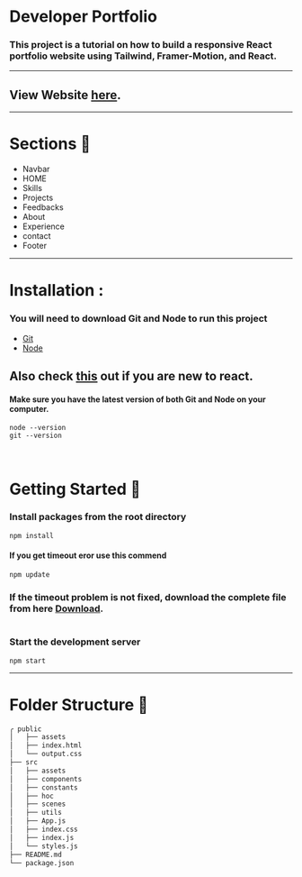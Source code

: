 # Developer Portfolio

### This project is a tutorial on how to build a responsive React portfolio website using Tailwind, Framer-Motion, and React.

---


## View Website [here](http://rafaziportfolio.ir/).

---

# Sections :bookmark:

- Navbar
- HOME
- Skills
- Projects
- Feedbacks
- About
- Experience
- contact
- Footer


---

# Installation :

### You will need to download Git and Node to run this project

- [Git](https://git-scm.com/downloads)
- [Node](https://nodejs.org/en/download/)

## Also check [this](https://reactjs.org/docs/create-a-new-react-app.html) out if you are new to react.

#### Make sure you have the latest version of both Git and Node on your computer.

```
node --version
git --version
```

<br />

# Getting Started :dart:


### Install packages from the root directory

```
npm install
```


#### If you get timeout eror use this commend

```
npm update
```
### If the timeout problem is not fixed, download the complete file from here [Download](https://s29.picofile.com/d/8465246492/da1818a8-3510-4bbf-a560-5e49d6973503/portfolio.rar).
```
```

### Start the development server

```
npm start
```

---

# Folder Structure :open_file_folder:

```bash
╭ public
│   ├── assets
│   ├── index.html
│   └── output.css
├── src
│   ├── assets
│   ├── components
│   ├── constants
│   ├── hoc
│   ├── scenes
│   ├── utils
│   ├── App.js
│   ├── index.css
│   ├── index.js
│   └── styles.js
├── README.md
└── package.json
```
